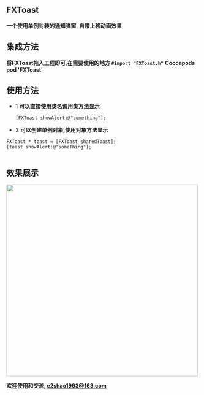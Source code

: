 ## FXToast

**一个使用单例封装的通知弹窗, 自带上移动画效果**

## 集成方法
**将FXToast拖入工程即可,在需要使用的地方 `#import "FXToast.h"`**
**Cocoapods  pod 'FXToast'**

## 使用方法
- 1 **可以直接使用类名调用类方法显示**

	`[FXToast showAlert:@"something"];`

- 2 **可以创建单例对象,使用对象方法显示**

```
FXToast * toast = [FXToast sharedToast];        
[toast showAlert:@"someThing"];
    
```
    	    
    	    
## 效果展示
<img src="http://p1.bpimg.com/1949/7ff849d0567409f5.png" width=500>

**欢迎使用和交流,  e2shao1993@163.com**

